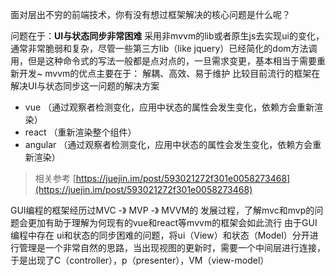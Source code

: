 面对层出不穷的前端技术，你有没有想过框架解决的核心问题是什么呢？

问题在于：**UI与状态同步非常困难**
采用非mvvm的lib或者原生js去实现ui的变化，通常非常脆弱和复杂，尽管一些第三方lib（like jquery）已经简化的dom方法调用，但是这种命令式的写法一般都是点对点的，一旦需求变更，基本相当于需要重新开发~
mvvm的优点主要在于： 解耦、高效、易于维护
比较目前流行的框架在解决UI与状态同步这一问题的解决方案

- vue （通过观察者检测变化，应用中状态的属性会发生变化，依赖方会重新渲染）
- react （重新渲染整个组件）
- angular （通过观察者检测变化，应用中状态的属性会发生变化，依赖方会重新渲染）

> 相关参考 [https://juejin.im/post/593021272f301e0058273468](https://juejin.im/post/593021272f301e0058273468)

GUI编程的框架经历过MVC -》 MVP -》 MVVM的 发展过程，了解mvc和mvp的问题会更加有助于理解为何现有的vue和react等mvvm的框架会如此流行
由于GUI编程中存在 ui和状态的同步困难的问题，将ui（View）和状态（Model）分开进行管理是一个非常自然的思路，当出现视图的更新时，需要一个中间层进行连接，于是出现了C（controller），p（presenter），VM（view-model）

